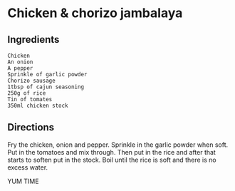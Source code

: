 # Chicken & chorizo jambalaya 

## Ingredients

	Chicken
	An onion
	A pepper
	Sprinkle of garlic powder
	Chorizo sausage
	1tbsp of cajun seasoning
	250g of rice
	Tin of tomates
	350ml chicken stock 
	
## Directions

Fry the chicken, onion and pepper. Sprinkle in the garlic powder when soft.
Put in the tomatoes and mix through. Then put in the rice and after that starts
to soften put in the stock. Boil until the rice is soft and there is no excess
water.

YUM TIME
